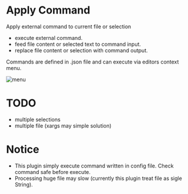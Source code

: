 # Apply Command

Apply external command to current file or selection

* execute external command.
* feed file content or selected text to command input.
* replace file content or selection with command output.

Commands are defined in .json file and can execute via editors context menu.

![menu](https://raw.githubusercontent.com/wiki/clworld/apply-command/images/menu.png)

# TODO
* multiple selections
* multiple file (xargs may simple solution)

# Notice
* This plugin simply execute command written in config file. Check command safe before execute.
* Processing huge file may slow (currently this plugin treat file as sigle String).
